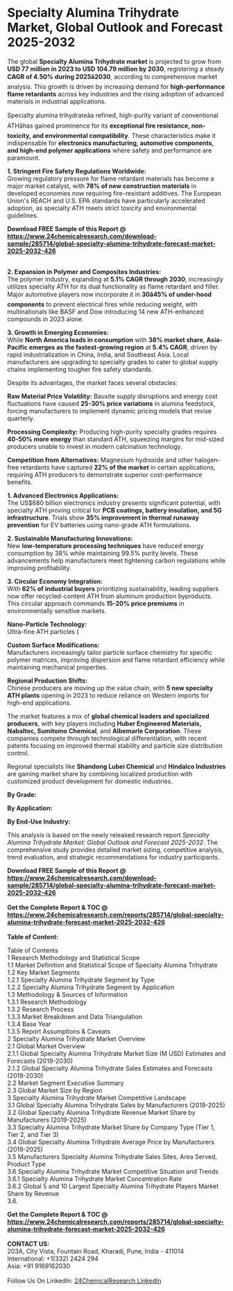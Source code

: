 <h1>Specialty Alumina Trihydrate Market, Global Outlook and Forecast 2025-2032</h1><p>The global <strong>Specialty Alumina Trihydrate market</strong> is projected to grow from <strong>USD 77 million in 2023 to USD 104.79 million by 2030</strong>, registering a steady <strong>CAGR of 4.50% during 2025â2030</strong>, according to comprehensive market analysis. This growth is driven by increasing demand for <strong>high-performance flame retardants</strong> across key industries and the rising adoption of advanced materials in industrial applications.</p><p>Specialty alumina trihydrateâa refined, high-purity variant of conventional ATHâhas gained prominence for its <strong>exceptional fire resistance, non-toxicity, and environmental compatibility</strong>. These characteristics make it indispensable for <strong>electronics manufacturing, automotive components, and high-end polymer applications</strong> where safety and performance are paramount.</p><p><strong>1. Stringent Fire Safety Regulations Worldwide:</strong><br>
Growing regulatory pressure for flame retardant materials has become a major market catalyst, with <strong>78% of new construction materials</strong> in developed economies now requiring fire-resistant additives. The European Union's REACH and U.S. EPA standards have particularly accelerated adoption, as specialty ATH meets strict toxicity and environmental guidelines.</p><div><b>Download FREE Sample of this Report @ 
            <a href="https://www.24chemicalresearch.com/download-sample/285714/global-specialty-alumina-trihydrate-forecast-market-2025-2032-426">
            https://www.24chemicalresearch.com/download-sample/285714/global-specialty-alumina-trihydrate-forecast-market-2025-2032-426</a></b></div><br><p><strong>2. Expansion in Polymer and Composites Industries:</strong><br>
The polymer industry, expanding at <strong>5.1% CAGR through 2030</strong>, increasingly utilizes specialty ATH for its dual functionality as flame retardant and filler. Major automotive players now incorporate it in <strong>30â45% of under-hood components</strong> to prevent electrical fires while reducing weight, with multinationals like BASF and Dow introducing 14 new ATH-enhanced compounds in 2023 alone.</p><p><strong>3. Growth in Emerging Economies:</strong><br>
While <strong>North America leads in consumption</strong> with <strong>38% market share</strong>, <strong>Asia-Pacific emerges as the fastest-growing region</strong> at <strong>5.4% CAGR</strong>, driven by rapid industrialization in China, India, and Southeast Asia. Local manufacturers are upgrading to specialty grades to cater to global supply chains implementing tougher fire safety standards.</p><p>Despite its advantages, the market faces several obstacles:</p><p><strong>Raw Material Price Volatility:</strong> Bauxite supply disruptions and energy cost fluctuations have caused <strong>25-30% price variations</strong> in alumina feedstock, forcing manufacturers to implement dynamic pricing models that revise quarterly.</p><p><strong>Processing Complexity:</strong> Producing high-purity specialty grades requires <strong>40-50% more energy</strong> than standard ATH, squeezing margins for mid-sized producers unable to invest in modern calcination technology.</p><p><strong>Competition from Alternatives:</strong> Magnesium hydroxide and other halogen-free retardants have captured <strong>22% of the market</strong> in certain applications, requiring ATH producers to demonstrate superior cost-performance benefits.</p><p><strong>1. Advanced Electronics Applications:</strong><br>
The US$680 billion electronics industry presents significant potential, with specialty ATH proving critical for <strong>PCB coatings, battery insulation, and 5G infrastructure</strong>. Trials show <strong>35% improvement in thermal runaway prevention</strong> for EV batteries using nano-grade ATH formulations.</p><p><strong>2. Sustainable Manufacturing Innovations:</strong><br>
New <strong>low-temperature processing techniques</strong> have reduced energy consumption by 38% while maintaining 99.5% purity levels. These advancements help manufacturers meet tightening carbon regulations while improving profitability.</p><p><strong>3. Circular Economy Integration:</strong><br>
With <strong>62% of industrial buyers</strong> prioritizing sustainability, leading suppliers now offer recycled-content ATH from aluminum production byproducts. This circular approach commands <strong>15-20% price premiums</strong> in environmentally sensitive markets.</p><p><strong>Nano-Particle Technology:</strong><br>
	Ultra-fine ATH particles (
	</p><p><strong>Custom Surface Modifications:</strong><br>
	Manufacturers increasingly tailor particle surface chemistry for specific polymer matrices, improving dispersion and flame retardant efficiency while maintaining mechanical properties.</p><p><strong>Regional Production Shifts:</strong><br>
	Chinese producers are moving up the value chain, with <strong>5 new specialty ATH plants</strong> opening in 2023 to reduce reliance on Western imports for high-end applications.</p><p>The market features a mix of <strong>global chemical leaders and specialized producers</strong>, with key players including <strong>Huber Engineered Materials, Nabaltec, Sumitomo Chemical</strong>, and <strong>Albemarle Corporation</strong>. These companies compete through technological differentiation, with recent patents focusing on improved thermal stability and particle size distribution control.</p><p>Regional specialists like <strong>Shandong Lubei Chemical</strong> and <strong>Hindalco Industries</strong> are gaining market share by combining localized production with customized product development for domestic industries.</p><p><strong>By Grade:</strong></p><p><strong>By Application:</strong></p><p><strong>By End-Use Industry:</strong></p><p>This analysis is based on the newly released research report <em>Specialty Alumina Trihydrate Market: Global Outlook and Forecast 2025-2032</em>. The comprehensive study provides detailed market sizing, competitive analysis, trend evaluation, and strategic recommendations for industry participants.</p><div><b>Download FREE Sample of this Report @ 
            <a href="https://www.24chemicalresearch.com/download-sample/285714/global-specialty-alumina-trihydrate-forecast-market-2025-2032-426">
            https://www.24chemicalresearch.com/download-sample/285714/global-specialty-alumina-trihydrate-forecast-market-2025-2032-426</a></b></div><br><div><b>Get the Complete Report & TOC @ 
            <a href="https://www.24chemicalresearch.com/reports/285714/global-specialty-alumina-trihydrate-forecast-market-2025-2032-426">
            https://www.24chemicalresearch.com/reports/285714/global-specialty-alumina-trihydrate-forecast-market-2025-2032-426</a></b></div><br>
            <b>Table of Content:</b><p>Table of Contents<br />
1 Research Methodology and Statistical Scope<br />
1.1 Market Definition and Statistical Scope of Specialty Alumina Trihydrate<br />
1.2 Key Market Segments<br />
1.2.1 Specialty Alumina Trihydrate Segment by Type<br />
1.2.2 Specialty Alumina Trihydrate Segment by Application<br />
1.3 Methodology & Sources of Information<br />
1.3.1 Research Methodology<br />
1.3.2 Research Process<br />
1.3.3 Market Breakdown and Data Triangulation<br />
1.3.4 Base Year<br />
1.3.5 Report Assumptions & Caveats<br />
2 Specialty Alumina Trihydrate Market Overview<br />
2.1 Global Market Overview<br />
2.1.1 Global Specialty Alumina Trihydrate Market Size (M USD) Estimates and Forecasts (2019-2030)<br />
2.1.2 Global Specialty Alumina Trihydrate Sales Estimates and Forecasts (2019-2030)<br />
2.2 Market Segment Executive Summary<br />
2.3 Global Market Size by Region<br />
3 Specialty Alumina Trihydrate Market Competitive Landscape<br />
3.1 Global Specialty Alumina Trihydrate Sales by Manufacturers (2019-2025)<br />
3.2 Global Specialty Alumina Trihydrate Revenue Market Share by Manufacturers (2019-2025)<br />
3.3 Specialty Alumina Trihydrate Market Share by Company Type (Tier 1, Tier 2, and Tier 3)<br />
3.4 Global Specialty Alumina Trihydrate Average Price by Manufacturers (2019-2025)<br />
3.5 Manufacturers Specialty Alumina Trihydrate Sales Sites, Area Served, Product Type<br />
3.6 Specialty Alumina Trihydrate Market Competitive Situation and Trends<br />
3.6.1 Specialty Alumina Trihydrate Market Concentration Rate<br />
3.6.2 Global 5 and 10 Largest Specialty Alumina Trihydrate Players Market Share by Revenue<br />
3.6.</p><div><b>Get the Complete Report & TOC @ 
            <a href="https://www.24chemicalresearch.com/reports/285714/global-specialty-alumina-trihydrate-forecast-market-2025-2032-426">
            https://www.24chemicalresearch.com/reports/285714/global-specialty-alumina-trihydrate-forecast-market-2025-2032-426</a></b></div><br><b>CONTACT US:</b><br>
            203A, City Vista, Fountain Road, Kharadi, Pune, India - 411014<br>
            International: +1(332) 2424 294<br>
            Asia: +91 9169162030 <br><br>
            Follow Us On LinkedIn: <a href="https://www.linkedin.com/company/24chemicalresearch/">24ChemicalResearch LinkedIn</a>